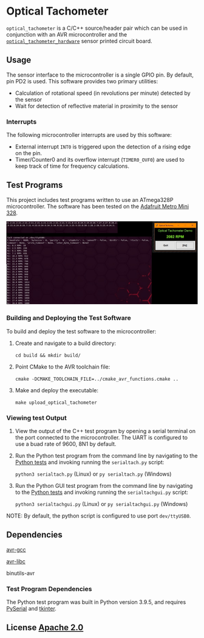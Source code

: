 # Optical Tachometer
`optical_tachometer` is a C/C++ source/header pair which can be used in conjunction with
an AVR microcontroller and the
[`optical_tachometer_hardware`](https://github.com/jaylamb/optical_tachometer_hardware)
sensor printed circuit board.

## Usage
The sensor interface to the microcontroller is a single GPIO pin. By default, pin PD2 is
used. This software provides two primary utilities:
- Calculation of rotational speed (in revolutions per minute) detected by the sensor
- Wait for detection of reflective material in proximity to the sensor

### Interrupts
The following microcontroller interrupts are used by this software:
- External interrupt `INT0` is triggered upon the detection of a rising edge on the
pin.
- Timer/Counter0 and its overflow interrupt (`TIMER0_OVF0`) are used to keep track of time
  for frequency calculations.

## Test Programs
This project includes test programs written to use an ATmega328P microcontroller.
The software has been tested on the [Adafruit Metro Mini
328](https://www.adafruit.com/product/2590).

![Optical Tachometer Test Program Outputs](./tach_test_program_output.jpg)

### Building and Deploying the Test Software
To build and deploy the test software to the microcontroller:

1. Create and navigate to a build directory:

    `cd build && mkdir build/`

2. Point CMake to the AVR toolchain file:

    `cmake -DCMAKE_TOOLCHAIN_FILE=../cmake_avr_functions.cmake ..`

3. Make and deploy the executable:

    `make upload_optical_tachometer`

### Viewing test Output
1. View the output of the C++ test program by opening a serial terminal on the port
connected to the microcontroller. The UART is configured to use a buad rate of 9600, 8N1
by default.

2. Run the Python test program from the command line by navigating to the [Python
tests](./test/python_test_program/) and invoking running the `serialtach.py` script:

    `python3 serialtach.py` (Linux) or `py serialtach.py` (Windows)

3. Run the Python GUI test program from the command line by navigating to the [Python
tests](./test/python_test_program/) and invoking running the `serialtachgui.py` script:

    `python3 serialtachgui.py` (Linux) or `py serialtachgui.py` (Windows)

NOTE: By default, the python script is configured to use port `dev/ttyUSB0`.

## Dependencies
[avr-gcc](https://gcc.gnu.org/wiki/avr-gcc)

[avr-libc](https://www.nongnu.org/avr-libc/)

binutils-avr

### Test Program Dependencies
The Python test program was built in Python version 3.9.5, and requires
[PySerial](https://pypi.org/project/pyserial/) and
[tkinter](https://docs.python.org/3/library/tkinter.html).

## License [Apache 2.0](http://www.apache.org/licenses/)
